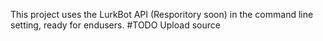 This project uses the LurkBot API (Resporitory soon) in the command line setting, ready for endusers.
#TODO Upload source
